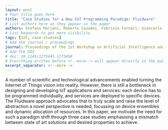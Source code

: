 ```yaml
---
layout: post
# Your title goes here
title: "Case Studies for a New IoT Programming Paradigm: Fluidware"
# List authors here as they appear in the paper
authors: Stefano Mariani, Roberto Casadei, Fabrizio Fornari, Giancarlo Fortino, Danilo Pianini, Barbara Re, Wilma Russo, Claudio Savaglio, Mirko Viroli, and Franco Zambonelli
# List keywords to get more visibility
tags: [IoT, case studies]
# Add the journal / proceedings
journal: Proceedings of the 1st Workshop on Artificial Intelligence and Internet of Things co-located with the 18th International Conference of the Italian Association for Artificial Intelligence (AI*IA 2019), Rende (CS), Italy, November 22, 2019
# Add the DOI
# doi: 10.1145/1273445.1273458
# Everithing written before <!--more--> will appear directly in the publications page
excerpt_separator: <!--more-->
---
```


A number of scientific and technological advancements enabled turning the Internet of Things vision into reality. However, there is
still a bottleneck in designing and developing IoT applications and services: each device has to be programmed individually, and services are
deployed to specific devices. The Fluidware approach advocates that to
truly scale and raise the level of abstraction a novel perspective is needed,
focussing on device ensembles and dynamic allocation of resources. In
this paper, we motivate the need for such a paradigm shift through three
case studies emphasising a mismatch between state of art solutions and
desired properties to achieve.
